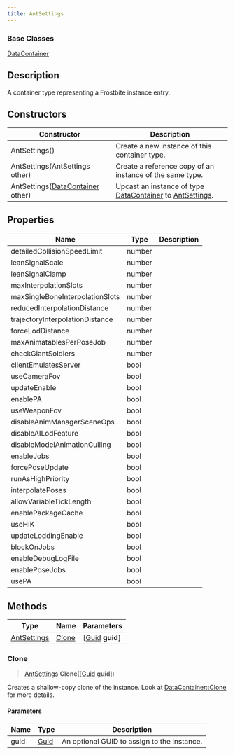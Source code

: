 ```yaml
---
title: AntSettings
---
```

### Base Classes

[DataContainer](/vext/ref/shared/class/datacontainer)

## Description

A container type representing a Frostbite instance entry.

## Constructors

| Constructor                                                            | Description                                                                                                   |
| ---------------------------------------------------------------------- | ------------------------------------------------------------------------------------------------------------- |
| AntSettings()                                                          | Create a new instance of this container type.                                                                 |
| AntSettings(AntSettings other)                                         | Create a reference copy of an instance of the same type.                                                      |
| AntSettings([DataContainer](/vext/ref/shared/class/datacontainer) other) | Upcast an instance of type [DataContainer](/vext/ref/shared/class/datacontainer) to [AntSettings](AntSettings). |

## Properties

| Name                            | Type   | Description |
| ------------------------------- | ------ | ----------- |
| detailedCollisionSpeedLimit     | number |             |
| leanSignalScale                 | number |             |
| leanSignalClamp                 | number |             |
| maxInterpolationSlots           | number |             |
| maxSingleBoneInterpolationSlots | number |             |
| reducedInterpolationDistance    | number |             |
| trajectoryInterpolationDistance | number |             |
| forceLodDistance                | number |             |
| maxAnimatablesPerPoseJob        | number |             |
| checkGiantSoldiers              | number |             |
| clientEmulatesServer            | bool   |             |
| useCameraFov                    | bool   |             |
| updateEnable                    | bool   |             |
| enablePA                        | bool   |             |
| useWeaponFov                    | bool   |             |
| disableAnimManagerSceneOps      | bool   |             |
| disableAILodFeature             | bool   |             |
| disableModelAnimationCulling    | bool   |             |
| enableJobs                      | bool   |             |
| forcePoseUpdate                 | bool   |             |
| runAsHighPriority               | bool   |             |
| interpolatePoses                | bool   |             |
| allowVariableTickLength         | bool   |             |
| enablePackageCache              | bool   |             |
| useHIK                          | bool   |             |
| updateLoddingEnable             | bool   |             |
| blockOnJobs                     | bool   |             |
| enableDebugLogFile              | bool   |             |
| enablePoseJobs                  | bool   |             |
| usePA                           | bool   |             |

## Methods

| Type                       | Name            | Parameters                                     |
| -------------------------- | --------------- | ---------------------------------------------- |
| [AntSettings](AntSettings) | [Clone](#clone) | \[[Guid](/vext/ref/shared/class/guid) **guid**\] |

### Clone

> [AntSettings](AntSettings) **Clone**(\[[Guid](/vext/ref/shared/class/guid) **guid**\])

Creates a shallow-copy clone of the instance. Look at [DataContainer::Clone](/vext/ref/shared/class/datacontainer#clone) for more details.

#### Parameters

| Name | Type         | Description                                 |
| ---- | ------------ | ------------------------------------------- |
| guid | [Guid](Guid) | An optional GUID to assign to the instance. |
